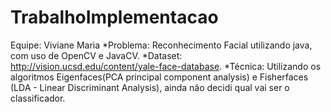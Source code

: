 # TrabalhoImplementacao
Equipe: Viviane Maria
*Problema: Reconhecimento Facial utilizando java, com uso de OpenCV e JavaCV.
*Dataset: http://vision.ucsd.edu/content/yale-face-database.
*Técnica: Utilizando os algoritmos Eigenfaces(PCA principal component analysis) e Fisherfaces (LDA - Linear Discriminant Analysis), ainda não decidi qual vai ser o classificador.

